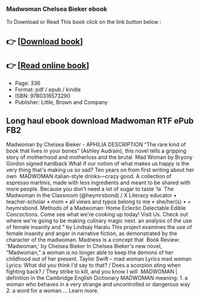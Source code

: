 ### Madwoman Chelsea Bieker ebook

To Download or Read This book click on the link button below :

## 👉  [**[Download book](http://filesbooks.info/download.php?group=book&from=github.com&id=717209&lnk=1063 "Download book")**]

## 👉  [**[Read online book](http://filesbooks.info/download.php?group=book&from=github.com&id=717209&lnk=1063 "Read online book")**]


* Page: 336
* Format: pdf / epub / kindle
* ISBN: 9780316573290
* Publisher: Little, Brown and Company



## Long haul ebook download Madwoman RTF ePub FB2



 Madwoman by Chelsea Bieker - APHILIA DESCRIPTION “The rare kind of book that lives in your bones” (Ashley Audrain), this novel tells a gripping story of motherhood and motherloss and the brutal 
 Mad Woman by Bryony Gordon signed hardback What if our notion of what makes us happy is the very thing that&#039;s making us so sad? Ten years on from first writing about her own 
 MADWOMAN italian-style drinks—crazy good. A collection of espresso martinis, made with less ingredients and meant to be shared with more people. Because you don&#039;t need a lot of sugar to taste &#039;la 
 The Madwoman in the Classroom (@heymrsbond) / X Literacy educator • teacher-scholar • mom • all views and typos belong to me • she/her(s) • = heymrsbond.
 Methods of a Madwoman: Home Eclectic Delectable Edible Concoctions. Come see what we&#039;re cooking up today! Visit Us. Check out where we&#039;re going to be making culinary magic next.
 an analysis of the use of female insanity and &quot; by Lindsay Haralu This project examines the use of female insanity and anger in narrative fiction, as demonstrated by the character of the madwoman. Madness is a concept that 
 Book Review: &#039;Madwoman,&#039; by Chelsea Bieker In Chelsea Bieker&#039;s new novel, “Madwoman,” a woman is no longer able to keep the demons of her childhood out of her present.
 Taylor Swift – ​mad woman Lyrics mad woman Lyrics: What did you think I&#039;d say to that? / Does a scorpion sting when fighting back? / They strike to kill, and you know I will 
 MADWOMAN | definition in the Cambridge English Dictionary MADWOMAN meaning: 1. a woman who behaves in a very strange and uncontrolled or dangerous way 2. a word for a woman…. Learn more.





